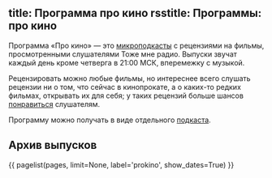 title: Программа про кино
rsstitle: Программы: про кино
---
Программа «Про кино» — это [микроподкасты](/mcast.html) с рецензиями на фильмы,
просмотренными слушателями Тоже мне радио.  Выпуски звучат каждый день кроме
четверга в 21:00 МСК, вперемежку с музыкой.

Рецензировать можно любые фильмы, но интереснее всего слушать рецензии ни о том,
что сейчас в кинопрокате, а о каких-то редких фильмах, открывать их для себя;
у таких рецензий больше шансов [понравиться](/jabber.html) слушателям.

Программу можно получать в виде отдельного [подкаста](subscription.html#rss).


## Архив выпусков

{{ pagelist(pages, limit=None, label='prokino', show_dates=True) }}
